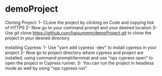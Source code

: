 # demoProject

Cloning Project:
1- CLone the project by clicking on Code and copying link of HTTPS
2- Now go to your command prompt and your desired location
3- Use git clone https://github.com/haisummm/demoProject.git to clone the project in your desired directory

Installing Cypress:
1- Use "yarn add cypress -dev" to install cypress in your project
2- Now go to project directory where cypress and project are installed, using command prompt/terminal and use "npx cypress open" to open the project in Cypress runner.
3- You can run the project in headless mode as well by using "npx cypress run"
